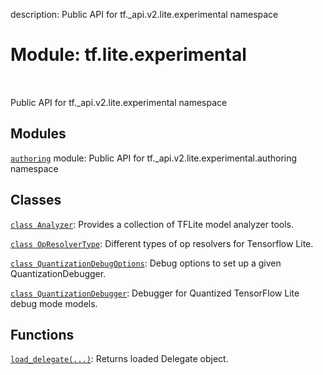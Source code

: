 description: Public API for tf._api.v2.lite.experimental namespace

<div itemscope itemtype="http://developers.google.com/ReferenceObject">
<meta itemprop="name" content="tf.lite.experimental" />
<meta itemprop="path" content="Stable" />
</div>

# Module: tf.lite.experimental

<!-- Insert buttons and diff -->

<table class="tfo-notebook-buttons tfo-api nocontent" align="left">

</table>



Public API for tf._api.v2.lite.experimental namespace



## Modules

[`authoring`](../../tf/lite/experimental/authoring.md) module: Public API for tf._api.v2.lite.experimental.authoring namespace

## Classes

[`class Analyzer`](../../tf/lite/experimental/Analyzer.md): Provides a collection of TFLite model analyzer tools.

[`class OpResolverType`](../../tf/lite/experimental/OpResolverType.md): Different types of op resolvers for Tensorflow Lite.

[`class QuantizationDebugOptions`](../../tf/lite/experimental/QuantizationDebugOptions.md): Debug options to set up a given QuantizationDebugger.

[`class QuantizationDebugger`](../../tf/lite/experimental/QuantizationDebugger.md): Debugger for Quantized TensorFlow Lite debug mode models.

## Functions

[`load_delegate(...)`](../../tf/lite/experimental/load_delegate.md): Returns loaded Delegate object.

